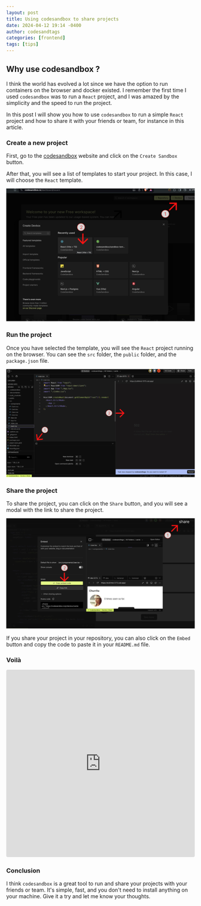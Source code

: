```yaml
---
layout: post
title: Using codesandbox to share projects
date: 2024-04-12 19:14 -0400
author: codesandtags
categories: [frontend]
tags: [tips]
---
```


## Why use codesandbox ?

I think the world has evolved a lot since we have the option to run containers on the browser and docker existed. I remember the first time I used `codesandbox` was to run a `React` project, and I was amazed by the simplicity and the speed to run the project.

In this post I will show you how to use `codesandbox` to run a simple `React` project and how to share it with your friends or team, for instance in this article.

### Create a new project

First, go to the [codesandbox](https://codesandbox.io/) website and click on the `Create Sandbox` button.

After that, you will see a list of templates to start your project. In this case, I will choose the `React` template.

![React Template](/assets/img/posts/codesandbox-01.jpeg)

### Run the project

Once you have selected the template, you will see the `React` project running on the browser. You can see the `src` folder, the `public` folder, and the `package.json` file.

![React Project](/assets/img/posts/codesandbox-02.jpeg)

### Share the project

To share the project, you can click on the `Share` button, and you will see a modal with the link to share the project.

![Export the codesandbox and embebed](/assets/img/posts/codesandbox-03.jpeg)

If you share your project in your repository, you can also click on the `Embed` button and copy the code to paste it in your `README.md` file.

### Voilà

<iframe src="https://codesandbox.io/p/devbox/cards-zv84md?embed=1&file=%2Fsrc%2Fcomponents%2FUser.tsx"
     style="width:100%; height: 500px; border:0; border-radius: 4px; overflow:hidden;"
     title="cards"
     allow="accelerometer; ambient-light-sensor; camera; encrypted-media; geolocation; gyroscope; hid; microphone; midi; payment; usb; vr; xr-spatial-tracking"
     sandbox="allow-forms allow-modals allow-popups allow-presentation allow-same-origin allow-scripts"
   ></iframe>

### Conclusion

I think `codesandbox` is a great tool to run and share your projects with your friends or team. It's simple, fast, and you don't need to install anything on your machine. Give it a try and let me know your thoughts.
